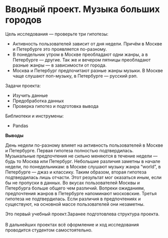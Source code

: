 # Вводный проект. Музыка больших городов

Цель исследования — проверьте три гипотезы:
* Активность пользователей зависит от дня недели. Причём в Москве и Петербурге это проявляется по-разному.
* В понедельник утром в Москве преобладают одни жанры, а в Петербурге — другие. Так же и вечером пятницы преобладают разные жанры — в зависимости от города.
* Москва и Петербург предпочитают разные жанры музыки. В Москве чаще слушают поп-музыку, в Петербурге — русский рэп.

Задачи проекта:
* Изучить данные
* Предобработка данных
* Проверка гипотез и подготовка вывода

Библиотеки и инструмены:
* Pandas


**Выводы**

День недели по-разному влияет на активность пользователей в Москве и Петербурге.
Первая гипотеза полностью подтвердилась.
Музыкальные предпочтения не сильно меняются в течение недели — будь то Москва или Петербург. Небольшие различия заметны в начале недели, по понедельникам:
в Москве слушают музыку жанра “world”,
в Петербурге — джаз и классику.
Таким образом, вторая гипотеза подтвердилась лишь отчасти. Этот результат мог оказаться иным, если бы не пропуски в данных.
Во вкусах пользователей Москвы и Петербурга больше общего чем различий. Вопреки ожиданиям, предпочтения жанров в Петербурге напоминают московские.
Третья гипотеза не подтвердилась. Если различия в предпочтениях и существуют, на основной массе пользователей они незаметны.<div class="alert alert-warning"> 
Это первый учебный проект.Заранее подготовлева структура проекта.
<br><br>
В дальнейших проектах всё оформление и ход исследования проводится студентом самостоятельно.
</div>

